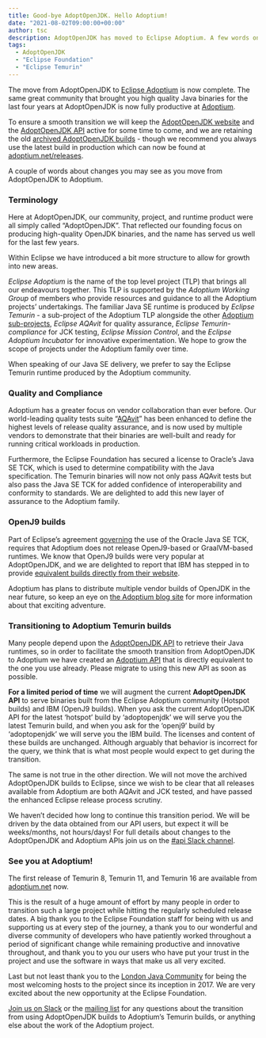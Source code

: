 ```yaml
---
title: Good-bye AdoptOpenJDK. Hello Adoptium!
date: "2021-08-02T09:00:00+00:00"
author: tsc
description: AdoptOpenJDK has moved to Eclipse Adoptium. A few words on how we are supporting the transition to Eclipse Temurin.
tags:
  - AdoptOpenJDK
  - "Eclipse Foundation"
  - "Eclipse Temurin"
---
```


The move from AdoptOpenJDK to [Eclipse Adoptium](https://projects.eclipse.org/projects/adoptium) is now complete.  The same great community that brought you high quality Java binaries for the last four years at AdoptOpenJDK is now fully productive at [Adoptium](https://github.com/adoptium).

To ensure a smooth transition we will keep the [AdoptOpenJDK website](https://www.adoptopenjdk.net) and the [AdoptOpenJDK API](https://api.adoptopenjdk.net/q/swagger-ui/) active for some time to come, and we are retaining the old [archived AdoptOpenJDK builds](https://adoptopenjdk.net/archive.html) - though we recommend you always use the latest build in production which can now be found at [adoptium.net/releases](https://adoptium.net/releases).

A couple of words about changes you may see as you move from AdoptOpenJDK to Adoptium.

### Terminology

Here at AdoptOpenJDK, our community, project, and runtime product were all simply called “AdoptOpenJDK”. That reflected our founding focus on producing high-quality OpenJDK binaries, and the name has served us well for the last few years.

Within Eclipse we have introduced a bit more structure to allow for growth into new areas.

_Eclipse Adoptium_ is the name of the top level project (TLP) that brings all our endeavours together. This TLP is supported by the _Adoptium Working Group_ of members who provide resources and guidance to all the Adoptium projects’ undertakings. The familiar Java SE runtime is produced by _Eclipse Temurin_ - a sub-project of the Adoptium TLP alongside the other [Adoptium sub-projects](https://projects.eclipse.org/list-of-projects?combine=adoptium&field_project_techology_types_tid=All&field_state_value_2=All), _Eclipse AQAvit_ for quality assurance, _Eclipse Temurin-compliance_ for JCK testing, _Eclipse Mission Control_, and the _Eclipse Adoptium Incubator_ for innovative experimentation. We hope to grow the scope of projects under the Adoptium family over time.

When speaking of our Java SE delivery, we prefer to say the Eclipse Temurin runtime produced by the Adoptium community.

### Quality and Compliance

Adoptium has a greater focus on vendor collaboration than ever before. Our world-leading quality tests suite “[AQAvit](https://projects.eclipse.org/projects/adoptium.aqavit)” has been enhanced to define the highest levels of release quality assurance, and is now used by multiple vendors to demonstrate that their binaries are well-built and ready for running critical workloads in production.

Furthermore, the Eclipse Foundation has secured a license to Oracle’s Java SE TCK, which is used to determine compatibility with the Java specification. The Temurin binaries will now not only pass AQAvit tests but also pass the Java SE TCK for added confidence of interoperability and conformity to standards. We are delighted to add this new layer of assurance to the Adoptium family.

### OpenJ9 builds

Part of Eclipse’s agreement [governing](https://projects.eclipse.org/projects/adoptium/governance) the use of the Oracle Java SE TCK, requires that Adoptium does not release OpenJ9-based or GraalVM-based runtimes. We know that OpenJ9 builds were very popular at AdoptOpenJDK, and we are delighted to report that IBM has stepped in to provide [equivalent builds directly from their website](https://ibm.com/semeru-runtimes).

Adoptium has plans to distribute multiple vendor builds of OpenJDK in the near future, so keep an eye on [the Adoptium blog site](https://blog.adoptium.net/) for more information about that exciting adventure.

### Transitioning to Adoptium Temurin builds

Many people depend upon the [AdoptOpenJDK API](https://api.adoptopenjdk.net/) to retrieve their Java runtimes, so in order to facilitate the smooth transition from AdoptOpenJDK to Adoptium we have created an [Adoptium API](https://api.adoptium.net/) that is directly equivalent to the one you use already. Please migrate to using this new API as soon as possible.

**For a limited period of time** we will augment the current **AdoptOpenJDK API** to serve binaries built from the Eclipse Adoptium community (Hotspot builds) and IBM (OpenJ9 builds). When you ask the current AdoptOpenJDK API for the latest ‘hotspot’ build by ‘adoptopenjdk’ we will serve you the latest Temurin build, and when you ask for the ‘openj9’ build by ‘adoptopenjdk’ we will serve you the IBM build. The licenses and content of these builds are unchanged. Although arguably that behavior is incorrect for the query, we think that is what most people would expect to get during the transition.

The same is not true in the other direction. We will not move the archived AdoptOpenJDK builds to Eclipse, since we wish to be clear that all releases available from Adoptium are both AQAvit and JCK tested, and have passed the enhanced Eclipse release process scrutiny.

We haven’t decided how long to continue this transition period. We will be driven by the data obtained from our API users, but expect it will be weeks/months, not hours/days!  For full details about changes to the AdoptOpenJDK and Adoptium APIs join us on the [#api Slack channel](https://adoptium.slack.com/archives/CFUJV9XV0).

### See you at Adoptium!

The first release of Temurin 8, Temurin 11, and Temurin 16 are available from [adoptium.net](https://adoptium.net/releases.html) now.

This is the result of a huge amount of effort by many people in order to transition such a large project while hitting the regularly scheduled release dates. A big thank you to the Eclipse Foundation staff for being with us and supporting us at every step of the journey, a thank you to our wonderful and diverse community of developers who have patiently worked throughout a period of significant change while remaining productive and innovative throughout, and thank you to you our users who have put your trust in the project and use the software in ways that make us all very excited.

Last but not least thank you to the [London Java Community](https://londonjavacommunity.co.uk/) for being the most welcoming hosts to the project since its inception in 2017. We are very excited about the new opportunity at the Eclipse Foundation.

[Join us on Slack](https://adoptium.net/slack.html) or the [mailing list](mailto:temurin-dev@eclipse.org) for any questions about the transition from using AdoptOpenJDK builds to Adoptium’s Temurin builds, or anything else about the work of the Adoptium project.
